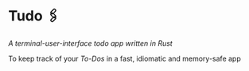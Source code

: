 # Tudo 🖇️

_A terminal-user-interface todo app written in Rust_ 

To keep track of your _To-Dos_ in a fast, idiomatic and memory-safe app 


